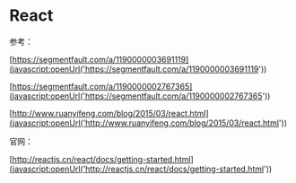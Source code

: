 # React



参考：

[https://segmentfault.com/a/1190000003691119](javascript:openUrl('https://segmentfault.com/a/1190000003691119'))

[https://segmentfault.com/a/1190000002767365](javascript:openUrl('https://segmentfault.com/a/1190000002767365'))

[http://www.ruanyifeng.com/blog/2015/03/react.html](javascript:openUrl('http://www.ruanyifeng.com/blog/2015/03/react.html'))  

官网：

[http://reactjs.cn/react/docs/getting-started.html](javascript:openUrl('http://reactjs.cn/react/docs/getting-started.html'))

